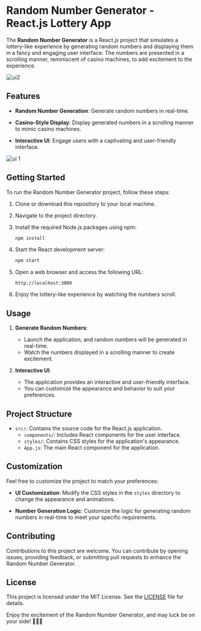 # Random Number Generator - React.js Lottery App

The **Random Number Generator** is a React.js project that simulates a lottery-like experience by generating random numbers and displaying them in a fancy and engaging user interface. The numbers are presented in a scrolling manner, reminiscent of casino machines, to add excitement to the experience.

![ui2](https://github.com/mohit-thakur09/DigitDice/assets/82665617/ac1c2736-66ed-44fa-8176-9459cf48d089)


## Features

- **Random Number Generation**: Generate random numbers in real-time.

- **Casino-Style Display**: Display generated numbers in a scrolling manner to mimic casino machines.

- **Interactive UI**: Engage users with a captivating and user-friendly interface.

![ui 1](https://github.com/mohit-thakur09/DigitDice/assets/82665617/ac716463-1805-4b4b-8b6d-e1c68ad748db)


## Getting Started

To run the Random Number Generator project, follow these steps:

1. Clone or download this repository to your local machine.

2. Navigate to the project directory.

3. Install the required Node.js packages using npm:

   ```bash
   npm install
   ```

4. Start the React development server:

   ```bash
   npm start
   ```

5. Open a web browser and access the following URL:

   ```
   http://localhost:3000
   ```

6. Enjoy the lottery-like experience by watching the numbers scroll.

## Usage

1. **Generate Random Numbers**:
   - Launch the application, and random numbers will be generated in real-time.
   - Watch the numbers displayed in a scrolling manner to create excitement.

2. **Interactive UI**:
   - The application provides an interactive and user-friendly interface.
   - You can customize the appearance and behavior to suit your preferences.

## Project Structure

- `src/`: Contains the source code for the React.js application.
  - `components/`: Includes React components for the user interface.
  - `styles/`: Contains CSS styles for the application's appearance.
  - `App.js`: The main React component for the application.

## Customization

Feel free to customize the project to match your preferences:

- **UI Customization**: Modify the CSS styles in the `styles` directory to change the appearance and animations.

- **Number Generation Logic**: Customize the logic for generating random numbers in real-time to meet your specific requirements.

## Contributing

Contributions to this project are welcome. You can contribute by opening issues, providing feedback, or submitting pull requests to enhance the Random Number Generator.

## License

This project is licensed under the MIT License. See the [LICENSE](LICENSE) file for details.

Enjoy the excitement of the Random Number Generator, and may luck be on your side! 🎰🍀🚀
